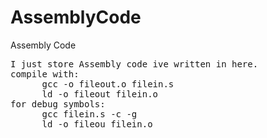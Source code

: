 # AssemblyCode
Assembly Code

<pre>
I just store Assembly code ive written in here. 
compile with: 
      gcc -o fileout.o filein.s
      ld -o fileout filein.o
for debug symbols: 
      gcc filein.s -c -g 
      ld -o fileou filein.o 
</pre>
